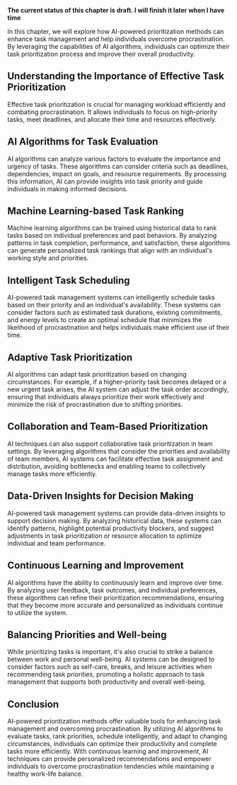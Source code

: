 **The current status of this chapter is draft. I will finish it later when I have time**

In this chapter, we will explore how AI-powered prioritization methods can enhance task management and help individuals overcome procrastination. By leveraging the capabilities of AI algorithms, individuals can optimize their task prioritization process and improve their overall productivity.

Understanding the Importance of Effective Task Prioritization
-------------------------------------------------------------

Effective task prioritization is crucial for managing workload efficiently and combating procrastination. It allows individuals to focus on high-priority tasks, meet deadlines, and allocate their time and resources effectively.

AI Algorithms for Task Evaluation
---------------------------------

AI algorithms can analyze various factors to evaluate the importance and urgency of tasks. These algorithms can consider criteria such as deadlines, dependencies, impact on goals, and resource requirements. By processing this information, AI can provide insights into task priority and guide individuals in making informed decisions.

Machine Learning-based Task Ranking
-----------------------------------

Machine learning algorithms can be trained using historical data to rank tasks based on individual preferences and past behaviors. By analyzing patterns in task completion, performance, and satisfaction, these algorithms can generate personalized task rankings that align with an individual's working style and priorities.

Intelligent Task Scheduling
---------------------------

AI-powered task management systems can intelligently schedule tasks based on their priority and an individual's availability. These systems can consider factors such as estimated task durations, existing commitments, and energy levels to create an optimal schedule that minimizes the likelihood of procrastination and helps individuals make efficient use of their time.

Adaptive Task Prioritization
----------------------------

AI algorithms can adapt task prioritization based on changing circumstances. For example, if a higher-priority task becomes delayed or a new urgent task arises, the AI system can adjust the task order accordingly, ensuring that individuals always prioritize their work effectively and minimize the risk of procrastination due to shifting priorities.

Collaboration and Team-Based Prioritization
-------------------------------------------

AI techniques can also support collaborative task prioritization in team settings. By leveraging algorithms that consider the priorities and availability of team members, AI systems can facilitate effective task assignment and distribution, avoiding bottlenecks and enabling teams to collectively manage tasks more efficiently.

Data-Driven Insights for Decision Making
----------------------------------------

AI-powered task management systems can provide data-driven insights to support decision making. By analyzing historical data, these systems can identify patterns, highlight potential productivity blockers, and suggest adjustments in task prioritization or resource allocation to optimize individual and team performance.

Continuous Learning and Improvement
-----------------------------------

AI algorithms have the ability to continuously learn and improve over time. By analyzing user feedback, task outcomes, and individual preferences, these algorithms can refine their prioritization recommendations, ensuring that they become more accurate and personalized as individuals continue to utilize the system.

Balancing Priorities and Well-being
-----------------------------------

While prioritizing tasks is important, it's also crucial to strike a balance between work and personal well-being. AI systems can be designed to consider factors such as self-care, breaks, and leisure activities when recommending task priorities, promoting a holistic approach to task management that supports both productivity and overall well-being.

Conclusion
----------

AI-powered prioritization methods offer valuable tools for enhancing task management and overcoming procrastination. By utilizing AI algorithms to evaluate tasks, rank priorities, schedule intelligently, and adapt to changing circumstances, individuals can optimize their productivity and complete tasks more efficiently. With continuous learning and improvement, AI techniques can provide personalized recommendations and empower individuals to overcome procrastination tendencies while maintaining a healthy work-life balance.
